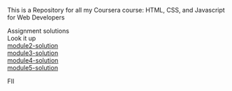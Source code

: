 This is a Repository for all my Coursera course: HTML, CSS, and Javascript for Web Developers


Assignment  solutions
<br>
 <span>Look it up</span>
 <br>
<a href="https://salehbic.github.io/Courseraassignment/module2-solution/">module2-solution<a>
  <br>
<a href="https://salehbic.github.io/Courseraassignment/module3-solution/">module3-solution<a>
  <br>
<a href="https://salehbic.github.io/Courseraassignment/module4-solution/">module4-solution<a>
  <br>
<a  href="https://salehbic.github.io/Courseraassignment/module5-solution/">module5-solution<a>

 
FII
